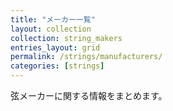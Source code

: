 ```yaml
---
title: "メーカー一覧"
layout: collection
collection: string_makers
entries_layout: grid
permalink: /strings/manufacturers/
categories: [strings]
---
```


弦メーカーに関する情報をまとめます。
